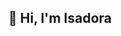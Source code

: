 ## :unicorn: Hi, I'm Isadora
<!--
**IsadoraAlmeida/IsadoraAlmeida** is a ✨ _special_ ✨ repository because its `README.md` (this file) appears on your GitHub profile.

Here are some ideas to get you started:

- 🔭 I’m currently working on ...
- 🌱 I’m currently learning ...
- 👯 I’m looking to collaborate on ...
- 🤔 I’m looking for help with ...
- 💬 Ask me about ...
- 📫 How to reach me: ...
- 😄 Pronouns: ...
- ⚡ Fun fact: ...

## :unicorn: Hi, I'm Isadora

![](https://readme-typing-svg.herokuapp.com?font=Montserrat&color=9573BF&lines=I'm+just+a+Front-end+lover;I'm+just+a+UX%2FUI+lover;I'm+just+a+🦄)
<h1 align="center">Hi 👋, I'm Isadora</h1>
<h3 align="center">A frontend developer from Brazil</h3>

<p align="left"> <img src="https://komarev.com/ghpvc/?username=IsadoraAlmeida&label=Profile%20views&color=0e75b6&style=flat" alt="isadoraalmeida" /> </p>

![Anurag's GitHub stats](https://github-readme-stats.vercel.app/api?username=IsadoraAlmeida&theme=tokyonight&show_icons=true&hide_border=true)
-->
